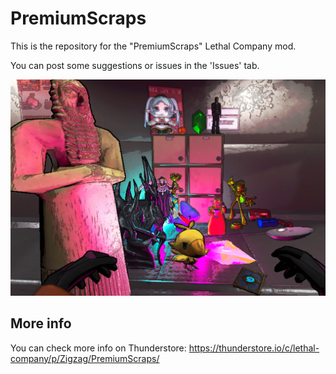 # PremiumScraps

This is the repository for the "PremiumScraps" Lethal Company mod.

You can post some suggestions or issues in the 'Issues' tab.

![Preview](https://raw.githubusercontent.com/ZigzagAwaka/PremiumScraps/main/Images/premiumscraps-all-v6.PNG)

## More info
You can check more info on Thunderstore:
https://thunderstore.io/c/lethal-company/p/Zigzag/PremiumScraps/
